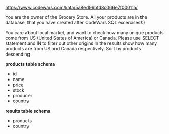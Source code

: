 https://www.codewars.com/kata/5a8ed96bfd8c066e7f00011a/

You are the owner of the Grocery Store. All your products are in the database, that you have created after CodeWars SQL excercises!:)

You care about local market, and want to check how many unique products come from US (United States of America) or Canada. Please use SELECT statement and IN to filter out other origins In the results show how many products are from US and Canada respectively. Sort by products descending

**products table schema**
 * id
 * name
 * price
 * stock
 * producer
 * country

**results table schema**
 * products
 * country
